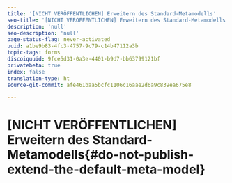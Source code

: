 ```yaml
---
title: '[NICHT VERÖFFENTLICHEN] Erweitern des Standard-Metamodells'
seo-title: '[NICHT VERÖFFENTLICHEN] Erweitern des Standard-Metamodells'
description: 'null'
seo-description: 'null'
page-status-flag: never-activated
uuid: a1be9b83-4fc3-4757-9c79-c14b47112a3b
topic-tags: forms
discoiquuid: 9fce5d31-0a3e-4401-b9d7-bb63799121bf
privatebeta: true
index: false
translation-type: ht
source-git-commit: afe461baa5bcfc1106c16aae2d6a9c839ea675e8

---
```



# [NICHT VERÖFFENTLICHEN] Erweitern des Standard-Metamodells{#do-not-publish-extend-the-default-meta-model}

